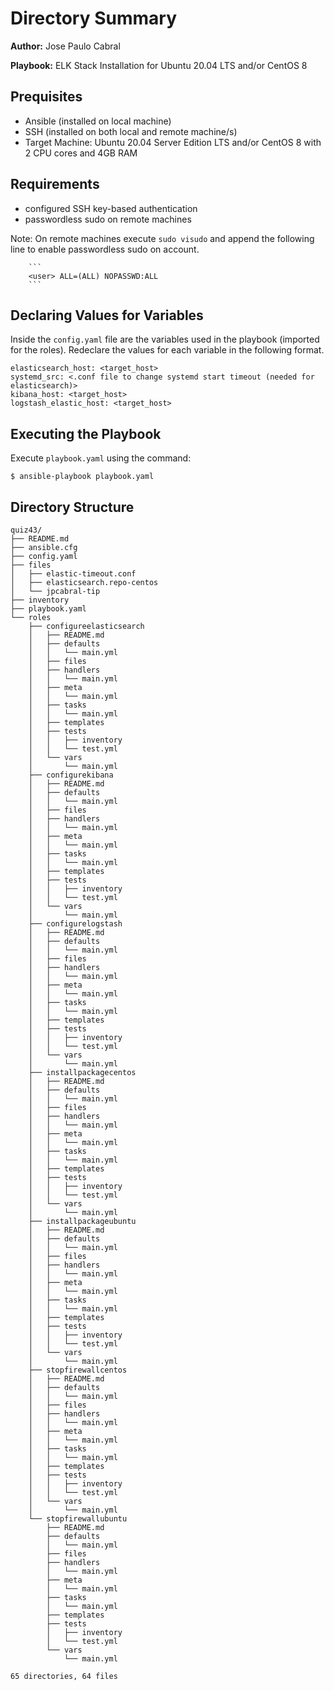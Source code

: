 # Directory Summary

**Author:** Jose Paulo Cabral

**Playbook:** ELK Stack Installation for Ubuntu 20.04 LTS and/or CentOS 8

## Prequisites

* Ansible (installed on local machine)
* SSH (installed on both local and remote machine/s)
* Target Machine: Ubuntu 20.04 Server Edition LTS and/or CentOS 8 with 2 CPU cores and 4GB RAM

## Requirements

* configured SSH key-based authentication
* passwordless sudo on remote machines

Note: On remote machines execute ``sudo visudo`` and append the following line to enable passwordless sudo on account.

        ```
        <user> ALL=(ALL) NOPASSWD:ALL
        ```

## Declaring Values for Variables

Inside the ``config.yaml`` file are the variables used in the playbook (imported for the roles). Redeclare the values for each variable in the following format.

```
elasticsearch_host: <target_host>
systemd_src: <.conf file to change systemd start timeout (needed for elasticsearch)>
kibana_host: <target_host>
logstash_elastic_host: <target_host>
```

## Executing the Playbook

Execute ``playbook.yaml`` using the command:

```
$ ansible-playbook playbook.yaml
```

## Directory Structure

```
quiz43/
├── README.md
├── ansible.cfg
├── config.yaml
├── files
│   ├── elastic-timeout.conf
│   ├── elasticsearch.repo-centos
│   └── jpcabral-tip
├── inventory
├── playbook.yaml
└── roles
    ├── configureelasticsearch
    │   ├── README.md
    │   ├── defaults
    │   │   └── main.yml
    │   ├── files
    │   ├── handlers
    │   │   └── main.yml
    │   ├── meta
    │   │   └── main.yml
    │   ├── tasks
    │   │   └── main.yml
    │   ├── templates
    │   ├── tests
    │   │   ├── inventory
    │   │   └── test.yml
    │   └── vars
    │       └── main.yml
    ├── configurekibana
    │   ├── README.md
    │   ├── defaults
    │   │   └── main.yml
    │   ├── files
    │   ├── handlers
    │   │   └── main.yml
    │   ├── meta
    │   │   └── main.yml
    │   ├── tasks
    │   │   └── main.yml
    │   ├── templates
    │   ├── tests
    │   │   ├── inventory
    │   │   └── test.yml
    │   └── vars
    │       └── main.yml
    ├── configurelogstash
    │   ├── README.md
    │   ├── defaults
    │   │   └── main.yml
    │   ├── files
    │   ├── handlers
    │   │   └── main.yml
    │   ├── meta
    │   │   └── main.yml
    │   ├── tasks
    │   │   └── main.yml
    │   ├── templates
    │   ├── tests
    │   │   ├── inventory
    │   │   └── test.yml
    │   └── vars
    │       └── main.yml
    ├── installpackagecentos
    │   ├── README.md
    │   ├── defaults
    │   │   └── main.yml
    │   ├── files
    │   ├── handlers
    │   │   └── main.yml
    │   ├── meta
    │   │   └── main.yml
    │   ├── tasks
    │   │   └── main.yml
    │   ├── templates
    │   ├── tests
    │   │   ├── inventory
    │   │   └── test.yml
    │   └── vars
    │       └── main.yml
    ├── installpackageubuntu
    │   ├── README.md
    │   ├── defaults
    │   │   └── main.yml
    │   ├── files
    │   ├── handlers
    │   │   └── main.yml
    │   ├── meta
    │   │   └── main.yml
    │   ├── tasks
    │   │   └── main.yml
    │   ├── templates
    │   ├── tests
    │   │   ├── inventory
    │   │   └── test.yml
    │   └── vars
    │       └── main.yml
    ├── stopfirewallcentos
    │   ├── README.md
    │   ├── defaults
    │   │   └── main.yml
    │   ├── files
    │   ├── handlers
    │   │   └── main.yml
    │   ├── meta
    │   │   └── main.yml
    │   ├── tasks
    │   │   └── main.yml
    │   ├── templates
    │   ├── tests
    │   │   ├── inventory
    │   │   └── test.yml
    │   └── vars
    │       └── main.yml
    └── stopfirewallubuntu
        ├── README.md
        ├── defaults
        │   └── main.yml
        ├── files
        ├── handlers
        │   └── main.yml
        ├── meta
        │   └── main.yml
        ├── tasks
        │   └── main.yml
        ├── templates
        ├── tests
        │   ├── inventory
        │   └── test.yml
        └── vars
            └── main.yml

65 directories, 64 files
```
